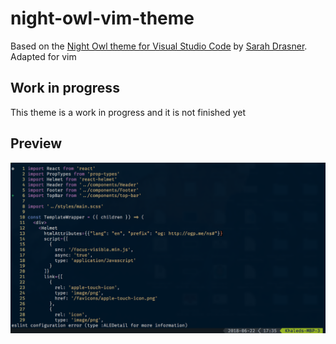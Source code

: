 # night-owl-vim-theme
Based on the [Night Owl theme for Visual Studio Code](https://github.com/sdras/night-owl-vscode-theme) by [Sarah Drasner](https://sarahdrasnerdesign.com/). Adapted for vim

## Work in progress
This theme is a work in progress and it is not finished yet

## Preview
![screenshot](screenshot.png)
